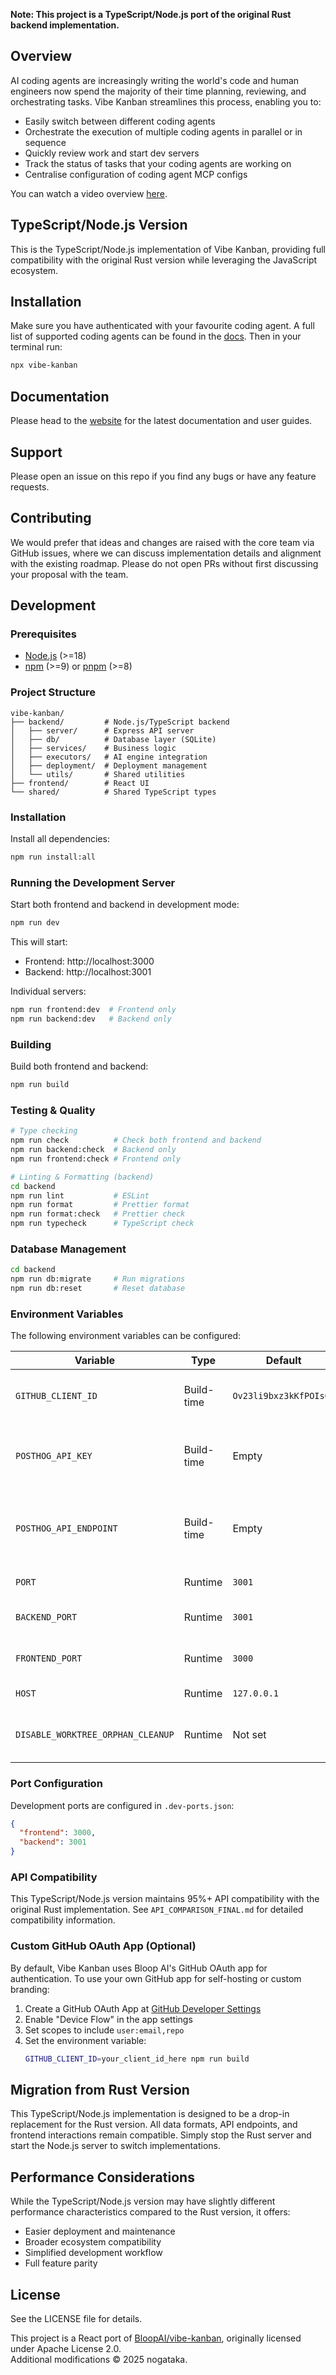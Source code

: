 **Note: This project is a TypeScript/Node.js port of the original Rust backend implementation.**

## Overview

AI coding agents are increasingly writing the world's code and human engineers now spend the majority of their time planning, reviewing, and orchestrating tasks. Vibe Kanban streamlines this process, enabling you to:

- Easily switch between different coding agents
- Orchestrate the execution of multiple coding agents in parallel or in sequence
- Quickly review work and start dev servers
- Track the status of tasks that your coding agents are working on
- Centralise configuration of coding agent MCP configs

You can watch a video overview [here](https://youtu.be/TFT3KnZOOAk).

## TypeScript/Node.js Version

This is the TypeScript/Node.js implementation of Vibe Kanban, providing full compatibility with the original Rust version while leveraging the JavaScript ecosystem.

## Installation

Make sure you have authenticated with your favourite coding agent. A full list of supported coding agents can be found in the [docs](https://vibekanban.com/). Then in your terminal run:

```bash
npx vibe-kanban
```

## Documentation

Please head to the [website](https://vibekanban.com) for the latest documentation and user guides.

## Support

Please open an issue on this repo if you find any bugs or have any feature requests.

## Contributing

We would prefer that ideas and changes are raised with the core team via GitHub issues, where we can discuss implementation details and alignment with the existing roadmap. Please do not open PRs without first discussing your proposal with the team.

## Development

### Prerequisites

- [Node.js](https://nodejs.org/) (>=18)
- [npm](https://www.npmjs.com/) (>=9) or [pnpm](https://pnpm.io/) (>=8)

### Project Structure

```
vibe-kanban/
├── backend/         # Node.js/TypeScript backend
│   ├── server/      # Express API server
│   ├── db/          # Database layer (SQLite)
│   ├── services/    # Business logic
│   ├── executors/   # AI engine integration
│   ├── deployment/  # Deployment management
│   └── utils/       # Shared utilities
├── frontend/        # React UI
└── shared/          # Shared TypeScript types
```

### Installation

Install all dependencies:
```bash
npm run install:all
```

### Running the Development Server

Start both frontend and backend in development mode:
```bash
npm run dev
```

This will start:
- Frontend: http://localhost:3000
- Backend: http://localhost:3001

Individual servers:
```bash
npm run frontend:dev  # Frontend only
npm run backend:dev   # Backend only
```

### Building

Build both frontend and backend:
```bash
npm run build
```

### Testing & Quality

```bash
# Type checking
npm run check          # Check both frontend and backend
npm run backend:check  # Backend only
npm run frontend:check # Frontend only

# Linting & Formatting (backend)
cd backend
npm run lint           # ESLint
npm run format         # Prettier format
npm run format:check   # Prettier check
npm run typecheck      # TypeScript check
```

### Database Management

```bash
cd backend
npm run db:migrate     # Run migrations
npm run db:reset       # Reset database
```

### Environment Variables

The following environment variables can be configured:

| Variable | Type | Default | Description |
|----------|------|---------|-------------|
| `GITHUB_CLIENT_ID` | Build-time | `Ov23li9bxz3kKfPOIsGm` | GitHub OAuth app client ID for authentication |
| `POSTHOG_API_KEY` | Build-time | Empty | PostHog analytics API key (disables analytics if empty) |
| `POSTHOG_API_ENDPOINT` | Build-time | Empty | PostHog analytics endpoint (disables analytics if empty) |
| `PORT` | Runtime | `3001` | Backend server port |
| `BACKEND_PORT` | Runtime | `3001` | Alternative backend server port |
| `FRONTEND_PORT` | Runtime | `3000` | Frontend development server port |
| `HOST` | Runtime | `127.0.0.1` | Backend server host |
| `DISABLE_WORKTREE_ORPHAN_CLEANUP` | Runtime | Not set | Disable git worktree cleanup (for debugging) |

### Port Configuration

Development ports are configured in `.dev-ports.json`:
```json
{
  "frontend": 3000,
  "backend": 3001
}
```

### API Compatibility

This TypeScript/Node.js version maintains 95%+ API compatibility with the original Rust implementation. See `API_COMPARISON_FINAL.md` for detailed compatibility information.

### Custom GitHub OAuth App (Optional)

By default, Vibe Kanban uses Bloop AI's GitHub OAuth app for authentication. To use your own GitHub app for self-hosting or custom branding:

1. Create a GitHub OAuth App at [GitHub Developer Settings](https://github.com/settings/developers)
2. Enable "Device Flow" in the app settings
3. Set scopes to include `user:email,repo`
4. Set the environment variable:
   ```bash
   GITHUB_CLIENT_ID=your_client_id_here npm run build
   ```

## Migration from Rust Version

This TypeScript/Node.js implementation is designed to be a drop-in replacement for the Rust version. All data formats, API endpoints, and frontend interactions remain compatible. Simply stop the Rust server and start the Node.js server to switch implementations.

## Performance Considerations

While the TypeScript/Node.js version may have slightly different performance characteristics compared to the Rust version, it offers:
- Easier deployment and maintenance
- Broader ecosystem compatibility
- Simplified development workflow
- Full feature parity

## License

See the LICENSE file for details.

This project is a React port of [BloopAI/vibe-kanban](https://github.com/BloopAI/vibe-kanban),
originally licensed under Apache License 2.0.  
Additional modifications © 2025 nogataka.